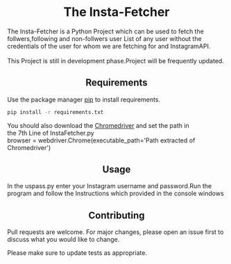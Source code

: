 # <center>The Insta-Fetcher

The Insta-Fetcher is a Python Project which can be used to fetch the follwers,following and non-follwers user List of any user without the credentials of the user for whom we are fetching for and InstagramAPI.<br><br>This Project is still in development phase.Project will be frequently updated.

## <center>Requirements

Use the package manager [pip](https://pip.pypa.io/en/stable/) to install requirements.

```bash
pip install -r requirements.txt
```
You should also download the [Chromedriver](https://sites.google.com/a/chromium.org/chromedriver/downloads) and set the path in <br> the 7th Line of InstaFetcher.py <br>browser = webdriver.Chrome(executable_path='Path extracted of Chromedriver')

## <center>Usage
In the uspass.py enter your Instagram username and password.Run the program and follow the Instructions which provided in the console windows

## <center>Contributing
Pull requests are welcome. For major changes, please open an issue first to discuss what you would like to change.

Please make sure to update tests as appropriate.
